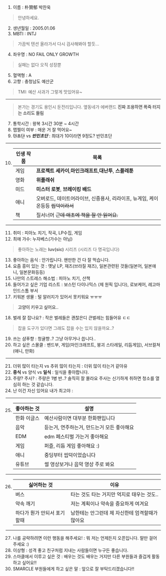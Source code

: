 1. 이름 : 朴贊郁 박찬욱
> 안녕하세요.
2. 생년월일 : 2005.01.06 
3. MBTI : INTJ
> 가끔씩 텐션 올라가서 다시 검사해봐야 할듯...
4. 좌우명 : NO FAIL ONLY GROWTH
> 실패는 없다 오직 성장뿐
5. 혈액형 : A
6. 고향 : 충청남도 예산군
> TMI: 예산 사과가 그렇게 맛있어유~
***
> 본가는 경기도 용인시 둔전리입니다.
> 옆동네가 에버랜드 <b>진짜 조용하면 폭죽 터지는 소리도 들림</b>
7. 통학시간 : 왕복 3시간 30분 ~ 4시간
8. 맵찔이 여부 : 매운 거 잘 먹어요~
9. ~~민초단~~ vs **_반민초단_** : 최대가 10이라면 9정도? 반민초단
---
10. | 인생 작품 | 목록 |
    |---|---|
    | 게임 | <b>프로젝트 세카이</b>,<b>마인크래프트</b>,<b>대난투</b>, <b>스플레툰</b> |
    | 영화 | <b>위플래쉬</b> |
    | 미드 | <b>미스터 로봇</b>, <b>브레이킹 배드</b> |
    | 애니 | 오버로드, 데이트어라이브, 신중용사, 리라이프, 뉴게임, 케이온등등       ~~씹덕이라서~~ |
    | 책 | 질서너머    ~~근데 애초에 책을 잘 안 읽어요.~~ |
---
11. 취미 : 피아노 치기, 작곡, LP수집, 게임
12. 최애 가수: 누자베스(가수는 아님)
> 좋아하는 노래는 <b>luv(sic)</b> 시리즈 (시리즈 다 명곡입니다)
13. 좋아하는 음식 : 안가립니다. 왠만한 건 다 잘 먹습니다.
14. 요즘 흥미 있는 것 : 옛날 LP, 재즈(브라질 재즈), 일본관련된 것들(일본어, 일본애니, 일본문화등등)
15. 나만의 스트레스 해소법 : 피아노 치기, 산책
16. 들어가고 싶은 기업 리스트 : 보스턴 다이나믹스 (제 원픽 입니다), 로보케어, 레고마인드스톰 부서
17. 키워본 생물 : 털 알러지가 있어서 못키워요 ㅠㅠㅠ
> <b>고양이 키우고 싶어요..</b>
18. 벌레 잘 잡나요? : 작은 벌레들은 괜찮은디 큰벌레는 힘들어유 ㄷㄷ
> 잡을 도구가 있다면 그래도 잡을 수는 있지 않을까요..?
19. 쓰는 샴푸향 : 청귤향..? 그냥 아무거나 씁니다..
20. 하고 싶은 스몰클 : 밴드부, 게임(마인크래프트, 붕괴 스타레일, 리듬게임), 서브컬쳐(애니, 만화)
***
21. 더위 많이 타는지 vs 추위 많이 타는지 : 더위 많이 타는거 같아유
22. <b>중식</b> vs 양식 vs <b>일식</b> : 일식을 좋아합니다.
23. 주량? 주사? : 주량은 1병 반..? 솔직히 잘 몰라요 주사는 신기하게 취하면 청소를 열심히 하는 것 같습니다.
24. 난 이건 자신 있어요 내가 최고야 : 
---
25. |좋아하는 것|설명|
    |---|---|
    |한화 이글스|예산사람이면 대부분 한화팬입니다|
    |음악|듣는거, 연주하는거, 만드는거 모든 좋아해요|
    |EDM|edm 페스티벌 가는거 좋아해요|
    |게임|퍼즐, 리듬 게임 좋아해요 :)|
    |애니|중딩부터 씹덕이었습니다|
    |유튜브|썰 영상보거나 음악 영상 주로 봐요|
---
26. |싫어하는 것|이유|
    |---|---|
    |버스|타는 것도 타는 거지만 억지로 태우는 것도..|
    |약속 깨기|저는 계획이나 약속을 중요하게 여겨요|
    |하다가 뭔가 안되서 포기할때|남한테는 안그런데 제 자신한테 엄격할때가 많아요|
---
27. 나를 공략하려면 이런 행동을 해주세요! : 뭐 저는 언제든지 오픈입니다. 말만 걸어주세요 :)
28. 이상형 : 성격 좋고 친구처럼 지내는 사람들이면 누구든 좋습니다.
29. 스마클에서 이루고 싶은 것 : 배우는 것도 배우는 거지만 다른 부원들과 즐겁게 활동하고 싶어요!!
30. SMARCLE 부원들에게 하고 싶은 말 : 앞으로 잘 부탁드리겠습니다!!
